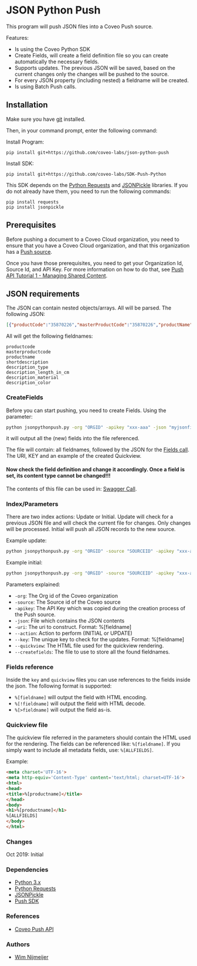 # JSON Python Push

This program will push JSON files into a Coveo Push source.

Features:

- Is using the Coveo Python SDK
- Create Fields, will create a field definition file so you can create automatically the necessary fields.
- Supports updates. The previous JSON will be saved, based on the current changes only the changes will be pushed to the source.
- For every JSON property (including nested) a fieldname will be created.
- Is using Batch Push calls.

## Installation

Make sure you have [git](https://git-scm.com/downloads) installed.

Then, in your command prompt, enter the following command:

Install Program:
```
pip install git+https://github.com/coveo-labs/json-python-push
```

Install SDK:
```
pip install git+https://github.com/coveo-labs/SDK-Push-Python
```

This SDK depends on the [Python Requests](http://docs.python-requests.org/en/master/user/install/#install) and [JSONPickle](https://jsonpickle.github.io/#download-install) libraries. If you do not already have them, you need to run the following commands:

```
pip install requests
pip install jsonpickle
```

## Prerequisites

Before pushing a document to a Coveo Cloud organization, you need to ensure that you have a Coveo Cloud organization, and that this organization has a [Push source](https://docs.coveo.com/en/94/cloud-v2-developers/creating-a-push-source).

Once you have those prerequisites, you need to get your Organization Id, Source Id, and API Key. For more information on how to do that, see [Push API Tutorial 1 - Managing Shared Content](https://docs.coveo.com/en/92/cloud-v2-developers/push-api-tutorial-1---managing-shared-content).


## JSON requirements

The JSON can contain nested objects/arrays. All will be parsed. The following JSON:
```json
[{"productCode":"35870226","masterProductCode":"35870226","productName":"prodname","shortDescription":"descr","description":[{"Type":"Brick","Length in cm":"20","Material":"Rock","Color":"Transparent"}]},
```

All will get the following fieldnames:
```
productcode
masterproductcode
productname
shortdescription
description_type
description_length_in_cm
description_material
description_color
```

### CreateFields

Before you can start pushing, you need to create Fields. Using the parameter:
```bat
python jsonpythonpush.py -org "ORGID" -apikey "xxx-aaa" -json "myjsonfile.json" -createfields 
```

it will output all the (new) fields into the file referenced. 

The file will contain: all fieldnames, followed by the JSON for the [Fields call](https://platform.cloud.coveo.com/rest/organizations/{organizationId}/indexes/fields/batch/create).
The URI, KEY and an example of the created Quickview.


#### Now check the field definition and change it accordingly. Once a field is set, its content type cannot be changed!!!

The contents of this file can be used in: [Swagger Call](https://platform.cloud.coveo.com/docs?api=Field#!/Fields/rest_organizations_paramId_indexes_fields_batch_create_post).

### Index/Parameters

There are two index actions: Update or Initial.
Update will check for a previous JSON file and will check the current file for changes. Only changes will be processed.
Initial will push all JSON records to the new source.

Example update:
```bat
python jsonpythonpush.py -org "ORGID" -source "SOURCEID" -apikey "xxx-aaa" -json "myjsonfile.json" -uri "https://a.b?%[productcode]"  --action "UPDATE" --key "%[productcode]%[mastercode]" --quickview "VIEW.HTML"

```

Example initial:
```bat
python jsonpythonpush.py -org "ORGID" -source "SOURCEID" -apikey "xxx-aaa" -json "myjsonfile.json" -uri "https://a.b?%[productcode]" --action "INITIAL" --key "%[productcode]%[mastercode]" --quickview "VIEW.HTML"
```

Parameters explained:
* `-org`: The Org id of the Coveo organization
* `-source`: The Source id of the Coveo source
* `-apikey`: The API Key which was copied during the creation process of the Push source.
* `-json`: File which contains the JSON contents
* `-uri`: The uri to construct. Format: %[fieldname]
* `--action`: Action to perform (INITIAL or UPDATE)
* `--key`: The unique key to check for the updates. Format: %[fieldname]
* `--quickview`: The HTML file used for the quickview rendering.
* `--createfields`: The file to use to store all the found fieldnames. 

### Fields reference
Inside the `key` and `quickview` files you can use references to the fields inside the json. The following format is supported:
* `%[fieldname]` will output the field with HTML encoding.
* `%[!fieldname]` will output the field with HTML decode.
* `%[>fieldname]` will output the field as-is.

### Quickview file
The quickview file referred in the parameters should contain the HTML used for the rendering.
The fields can be referenced like:
`%[fieldname]`. If you simply want to include all metadata fields, use: `%[ALLFIELDS]`.

Example:
```html
<meta charset='UTF-16'>
<meta http-equiv='Content-Type' content='text/html; charset=UTF-16'>
<html>
<head>
<title>%[productname]</title>
</head>
<body>
<h1>%[productname]</h1>
%[ALLFIELDS]
</body>
</html>
```
### Changes
Oct 2019: Initial

### Dependencies
- [Python 3.x](https://www.python.org/downloads/)
- [Python Requests](http://docs.python-requests.org/en/master/user/install/#install)
- [JSONPickle](https://jsonpickle.github.io/#download-install)
- [Push SDK](https://github.com/coveo-labs/SDK-Push-Python)

### References
- [Coveo Push API](https://docs.coveo.com/en/68/cloud-v2-developers/push-api)

### Authors
- [Wim Nijmeijer](https://github.com/wnijmeijer)
